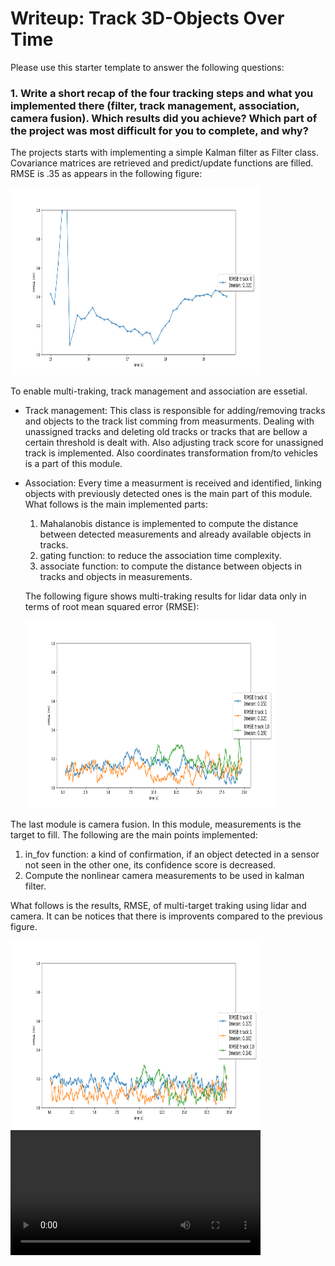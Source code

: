 # Writeup: Track 3D-Objects Over Time

Please use this starter template to answer the following questions:

### 1. Write a short recap of the four tracking steps and what you implemented there (filter, track management, association, camera fusion). Which results did you achieve? Which part of the project was most difficult for you to complete, and why?

The projects starts with implementing a simple Kalman filter as Filter class. Covariance matrices are retrieved and predict/update functions are filled.
RMSE is .35 as appears in the following figure:

<img src="./Figure_1_2.png" width="400" height="300" />

To enable multi-traking, track management and association are essetial. 

* Track management: This class is responsible for adding/removing tracks and objects to the track list comming from measurments. Dealing with unassigned tracks and deleting old tracks or tracks that are bellow a certain threshold is dealt with. Also adjusting track score for unassigned track is implemented. Also coordinates transformation from/to vehicles is a part of this module.

* Association: Every time a measurment is received and identified, linking objects with previously detected ones is the main part of this module. What follows is the main implemented parts:
  1. Mahalanobis distance is implemented to compute the distance between detected measurements and already available objects in tracks. 
  2. gating function: to reduce the association time complexity.
  3. associate function: to compute the distance between objects in tracks and objects in measurements.

  The following figure shows multi-traking results for lidar data only in terms of root mean squared error (RMSE):
  
  <img src="./Figure_3_2.png" width="400" height="300" />


The last module is camera fusion. In this module, measurements is the target to fill. The following are the main points implemented:
  1. in_fov function: a kind of confirmation, if an object detected in a sensor not seen in the other one, its confidence score is decreased.
  2. Compute the nonlinear camera measurements to be used in kalman filter.

  What follows is the results, RMSE, of multi-target traking using lidar and camera. It can be notices that there is improvents compared to the previous figure.
  
  <img src="./Figure_4_2.png" width="400" height="300" />


<video src='./results/my_tracking_results.avi' width=400/> 

### 2. Do you see any benefits in camera-lidar fusion compared to lidar-only tracking (in theory and in your concrete results)? 

What can be detected by lidar might be missed by camera, and vice versa. Therefore, they should complement each other and hence improve tracking results as result, theoritically. 

Even though there are improvments in tracking RMSE, improvements couldn't be observed. The following error in detection couldn't be resolved after fusion:

<img src="./Figure_3_1_tentative.png" width="400" height="300" />

The examples presented in this project show straight street and a few vehicles. In complext scenarios, data fusion will be more appreciated.

### 3. Which challenges will a sensor fusion system face in real-life scenarios? Did you see any of these challenges in the project?

Calibration and synchronization is challenging. In this project, one lidar and one camera is used. 

Also, adding more sensors will increase the complexity of a sensor fusion system. This will raise a computational challenge.


### 4. Can you think of ways to improve your tracking results in the future?

A tracking system in this context relies on accurate object detection and recognition. Thus first thing is to ensure the detection accuracy.

Instead of using simple association method, other techniqes such as Global Nearest Neighbor (GNN) or Joint Probabilistic Data Association (JPDA) can be used.

Kalman filter is linear, using non-linear tracker would be helpful.


